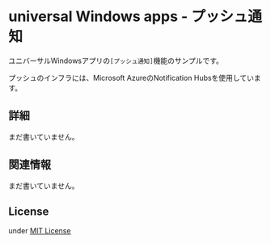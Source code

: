 # universal Windows apps - プッシュ通知

ユニバーサルWindowsアプリの`[プッシュ通知]`機能のサンプルです。

プッシュのインフラには、Microsoft AzureのNotification Hubsを使用しています。

## 詳細

まだ書いていません。

## 関連情報

まだ書いていません。

## License

under [MIT License](http://opensource.org/licenses/MIT)

